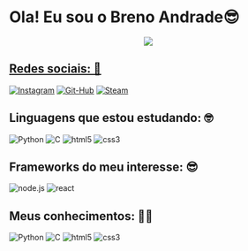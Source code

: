
# Ola! Eu sou o Breno Andrade😎 
<div align="center">
  <a href="https://github.com/Breno-Andrade">
  <img src="https://github-readme-stats.vercel.app/api?username=breno-andrade&show_icons=true&theme=dark&include_all_commits=true&count_private=true"/>
</div>
  
## Redes sociais: 📸

[![Instagram](https://img.shields.io/badge/Instagram-E4405F?style=for-the-badge&logo=instagram&logoColor=white)](https://www.instagram.com/bre_nou/)
[![Git-Hub](https://img.shields.io/badge/GitHub-100000?style=for-the-badge&logo=github&logoColor=white)](https://github.com/Breno-Andrade)
[![Steam](https://img.shields.io/badge/Steam-000000?style=for-the-badge&logo=steam&logoColor=white)](https://steamcommunity.com/id/Breno-Andrade/)

## Linguagens que estou estudando: 🤓

![Python](https://img.shields.io/badge/Python-3776AB?style=for-the-badge&logo=python&logoColor=white)
![C](https://img.shields.io/badge/C-00599C?style=for-the-badge&logo=c&logoColor=white)
![html5](https://img.shields.io/badge/HTML5-E34F26?style=for-the-badge&logo=html5&logoColor=white)
![css3](https://img.shields.io/badge/CSS3-1572B6?style=for-the-badge&logo=css3&logoColor=white)

## Frameworks do meu interesse: 😎

![node.js](https://img.shields.io/badge/Node.js-43853D?style=for-the-badge&logo=node.js&logoColor=white)
![react](https://img.shields.io/badge/React-20232A?style=for-the-badge&logo=react&logoColor=61DAFB)
  
## Meus conhecimentos: 👨‍💻

![Python](https://img.shields.io/badge/Python-3776AB?style=for-the-badge&logo=python&logoColor=white)
![C](https://img.shields.io/badge/C-00599C?style=for-the-badge&logo=c&logoColor=white)
![html5](https://img.shields.io/badge/HTML5-E34F26?style=for-the-badge&logo=html5&logoColor=white)
![css3](https://img.shields.io/badge/CSS3-1572B6?style=for-the-badge&logo=css3&logoColor=white)
